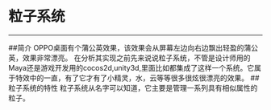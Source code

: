 # 粒子系统
---
##简介
  OPPO桌面有个蒲公英效果，该效果会从屏幕左边向右边飘出轻盈的蒲公英，效果非常漂亮。
  在分析其实现之前先来说说粒子系统，不管是设计师用的Maya还是游戏开发用的cocos2d,unity3d,里面比如都集成了这样一个系统。它属于特效中的一直，有了它才有了小精灵，水，云等等很多很炫很漂亮的效果。
##粒子系统的特性
粒子系统从名字可以知道，它主要是管理一系列具有相似属性的粒子。